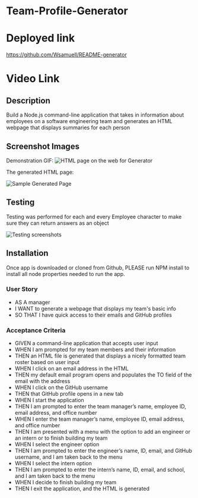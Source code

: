# Team-Profile-Generator

# Deployed link
https://github.com/Wsamuell/README-generator

# Video Link


## Description 
Build a Node.js command-line application that takes in information about employees on a software engineering team and generates an HTML webpage that displays summaries for each person

## Screenshot Images
Demonstration GIF:
![HTML page on the web for Generator]()

The generated HTML page:

![Sample Generated Page]()

## Testing
Testing was performed for each and every Employee character to make sure they can return answers as an object

![Testing screenshots]()

## Installation 
Once app is downloaded or cloned from Github, PLEASE run NPM install to install all node properties needed to run the app.


### User Story
* AS A manager
* I WANT to generate a webpage that displays my team's basic info
* SO THAT I have quick access to their emails and GitHub profiles


### Acceptance Criteria
* GIVEN a command-line application that accepts user input
* WHEN I am prompted for my team members and their information
* THEN an HTML file is generated that displays a nicely formatted team roster based on user input
* WHEN I click on an email address in the HTML
* THEN my default email program opens and populates the TO field of the email with the address
* WHEN I click on the GitHub username
* THEN that GitHub profile opens in a new tab
* WHEN I start the application
* THEN I am prompted to enter the team manager’s name, employee ID, email address, and office number
* WHEN I enter the team manager’s name, employee ID, email address, and office number
* THEN I am presented with a menu with the option to add an engineer or an intern or to finish building my team
* WHEN I select the engineer option
* THEN I am prompted to enter the engineer’s name, ID, email, and GitHub username, and I am taken back to the menu
* WHEN I select the intern option
* THEN I am prompted to enter the intern’s name, ID, email, and school, and I am taken back to the menu
* WHEN I decide to finish building my team
* THEN I exit the application, and the HTML is generated